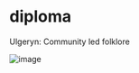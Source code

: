 # diploma
Ulgeryn: Community led folklore

![image](https://user-images.githubusercontent.com/92014937/217000946-f63d65e1-e76b-402a-b099-cbfe8438a2eb.png)

